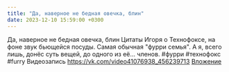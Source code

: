 ```yaml
---
title: "Да, наверное не бедная овечка, блин"
date: 2023-12-10 15:59:00 +0300
---
```


Да, наверное не бедная овечка, блин
Цитаты Игоря о Технофоксе, на фоне звук бьющейся посуды.
Самая обычная "фурри семья". А я, всего лишь, донёс суть вещей, до одного из её... членов.
#фурри #технофокс #furry
Видеозапись
<a class="vk-attach" href="https://vk.com/video41076938_456239713">https://vk.com/video41076938_456239713</a>
<a class="vk-attach" href="https://vk.com/video41076938_456239713">Вложение</a>
